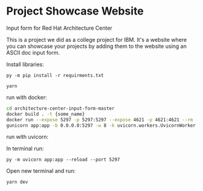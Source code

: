 # Project Showcase Website

Input form for Red Hat Architecture Center

This is a project we did as a college project for IBM.
It's a website where you can showcase your projects by adding them to the website using an ASCII doc input form.

Install libraries:

```
py -m pip install -r requirments.txt
```

```
yarn
```

run with docker:

```bash
cd architecture-center-input-form-master
docker build . -t {some_name}
docker run --expose 5297 -p 5297:5297 --expose 4621 -p 4621:4621 --rm -it {some_name}:latest
gunicorn app:app -b 0.0.0.0:5297 -w 8 -k uvicorn.workers.UvicornWorker & yarn dev
```

run with uvicorn:

In terminal run:

```
py -m uvicorn app:app --reload --port 5297
```

Open new terminal and run:

```
yarn dev
```
